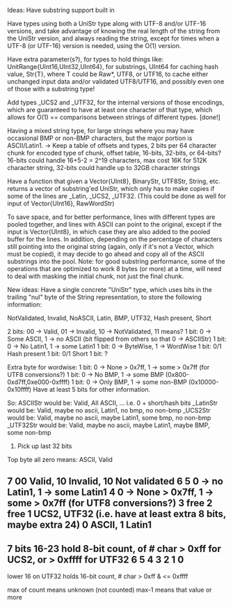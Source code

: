 Ideas:
Have substring support built in

Have types using both a UniStr type along with UTF-8 and/or UTF-16 versions, and take advantage of
knowing the real length of the string from the UniStr version, and always reading the string,
except for times when a UTF-8 (or UTF-16) version is needed, using the O(1) version.

Have extra parameter(s?), for types to hold things like: UnitRange{UInt16,UInt32,UInt64},
for substrings, UInt64 for caching hash value, Str{T}, where T could be Raw*, UTF8, or UTF16,
to cache either unchanged input data and/or validated UTF8/UTF16, and possibly even one of those with a substring type!

Add types _UCS2 and _UTF32, for the internal versions of those encodings, which are guaranteed to
have at least one character of that type, which allows for O(1) == comparisons between strings of
different types. [done!]

Having a mixed string type, for large strings where you may have occasional BMP or non-BMP characters, but the major portion is ASCII/Latin1.
   -> Keep a table of offsets and types, 2 bits per 64 character chunk for encoded type of chunk,
      offset table, 16-bits, 32-bits, or 64-bits?
      16-bits could handle 16+5-2 = 2^19 characters, max cost 16K for 512K character string,
      32-bits could handle up to 32GB character strings

Have a function that given a Vector{UInt8}, BinaryStr, UTF8Str, String, etc.
returns a vector of substring'ed UniStr, which only has to make copies if some of the lines
are _Latin, _UCS2, _UTF32.
(This could be done as well for input of Vector{UInt16}, RawWordStr)

To save space, and for better performance, lines with different types are pooled together,
and lines with ASCII can point to the original, except if the input is Vector{UInt8},
in which case they are also added to the pooled buffer for the lines.
In addition, depending on the percentage of characters still pointing into the original string
(again, only if it's not a Vector, which must be copied), it may decide to go ahead and copy
all of the ASCII substrings into the pool.
Note: for good substring performance, some of the operations that are optimized to work 8 bytes
(or more) at a time, will need to deal with masking the initial chunk, not just the final chunk.


New ideas:
Have a single concrete "UniStr" type, which uses bits in the trailing "nul" byte of the String
representation, to store the following information:

NotValidated, Invalid, NoASCII, Latin, BMP, UTF32, Hash present, Short

2 bits: 00 -> Valid, 01 -> Invalid, 10 -> NotValidated, 11 means?
1 bit:  0  -> Some ASCII, 1 -> no ASCII (bit flipped from others so that 0 -> ASCIIStr)
1 bit:  0  -> No Latin1,  1 -> some Latin1
1 bit:  0  -> ByteWise,   1 -> WordWise
1 bit:  0/1 Hash present
1 bit:  0/1 Short
1 bit:  ?

Extra byte for wordwise:
1 bit:  0  -> None > 0x7ff, 1 -> some > 0x7ff (for UTF8 conversions?)
1 bit:  0  -> No BMP,   1 -> some BMP (0x800-0xd7ff,0xe000-0xffff)
1 bit:  0  -> Only BMP, 1 -> some non-BMP (0x10000-0x10ffff)
Have at least 5 bits for other information.

So: ASCIIStr would be: Valid, All ASCII, ... i.e. 0 + short/hash bits
    _LatinStr would be: Valid, maybe no ascii, Latin1, no bmp, no non-bmp
    _UCS2Str  would be: Valid, maybe no ascii, maybe Latin1, some bmp, no non-bmp
    _UTF32Str would be: Valid, maybe no ascii, maybe Latin1, maybe BMP, some non-bmp


1) Pick up last 32 bits

Top byte all zero means: ASCII, Valid

7 00 Valid, 10 Invalid, 10 Not validated
6 
5 0 -> no Latin1, 1 -> some Latin1
4 0 -> None > 0x7ff, 1 -> some > 0x7ff (for UTF8 conversions?)
3 free
2 free
1 UCS2,  UTF32 (i.e. have at least extra 8 bits, maybe extra 24)
0 ASCII, 1 Latin1
-------
7 bits 16-23 hold 8-bit count, of # char > 0xff for UCS2, or > 0xffff for UTF32
6
5
4
3
2
1
0
------
lower 16 on UTF32 holds 16-bit count, # char > 0xff & <= 0xffff

max of count means unknown (not counted)
max-1 means that value or more
